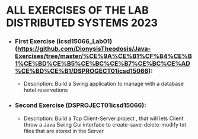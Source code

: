 # ALL EXERCISES OF THE LAB  DISTRIBUTED SYSTEMS 2023

- ### First Exercise (icsd15066_Lab01)(https://github.com/DionysisTheodosis/Java-Exercises/tree/master/%CE%9A%CE%B1%CF%84%CE%B1%CE%BD%CE%B5%CE%BC%CE%B7%CE%BC%CE%AD%CE%BD%CE%B1/DSPROGECT01icsd15066):
  - Description: Build a Swing application to manage with a database hotel reservetions
- ### Second Exercise (DSPROJECT01icsd15066):
  - Description: Build a Tcp Client-Server project , that will lets Client throw a Java Swing Gui interface to create-save-delete-modify txt files that are stored in the Server
